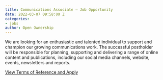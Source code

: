 ```yaml
---
title: Communications Associate – Job Opportunity
date: 2022-03-07 09:58:00 Z
categories:
- jobs
author: Open Ownership
---
```


We are looking for an enthusiastic and talented individual to support and champion our growing communications work. The successful postholder will be responsible for planning, supporting and delivering a range of online content and publications, including our social media channels, website, events, newsletters and reports.

[View Terms of Reference and Apply](/uploads/oo-vacancy-communications-associate-2022-03.pdf)